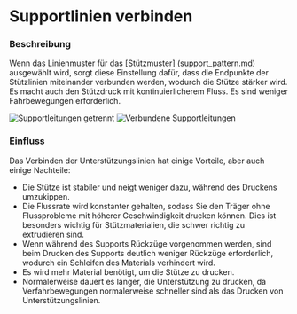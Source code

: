 Supportlinien verbinden
====
### **Beschreibung**
Wenn das Linienmuster für das [Stützmuster] (support_pattern.md) ausgewählt wird, sorgt diese Einstellung dafür, dass die Endpunkte der Stützlinien miteinander verbunden werden, wodurch die Stütze stärker wird. Es macht auch den Stützdruck mit kontinuierlicherem Fluss. Es sind weniger Fahrbewegungen erforderlich.

![Supportleitungen getrennt](../images/zig_zaggify_support_disabled.png)
![Verbundene Supportleitungen](../images/zig_zaggify_support_enabled.png)

### **Einfluss**
Das Verbinden der Unterstützungslinien hat einige Vorteile, aber auch einige Nachteile:
* Die Stütze ist stabiler und neigt weniger dazu, während des Druckens umzukippen.
* Die Flussrate wird konstanter gehalten, sodass Sie den Träger ohne Flussprobleme mit höherer Geschwindigkeit drucken können. Dies ist besonders wichtig für Stützmaterialien, die schwer richtig zu extrudieren sind.
* Wenn während des Supports Rückzüge vorgenommen werden, sind beim Drucken des Supports deutlich weniger Rückzüge erforderlich, wodurch ein Schleifen des Materials verhindert wird.
* Es wird mehr Material benötigt, um die Stütze zu drucken.
* Normalerweise dauert es länger, die Unterstützung zu drucken, da Verfahrbewegungen normalerweise schneller sind als das Drucken von Unterstützungslinien.